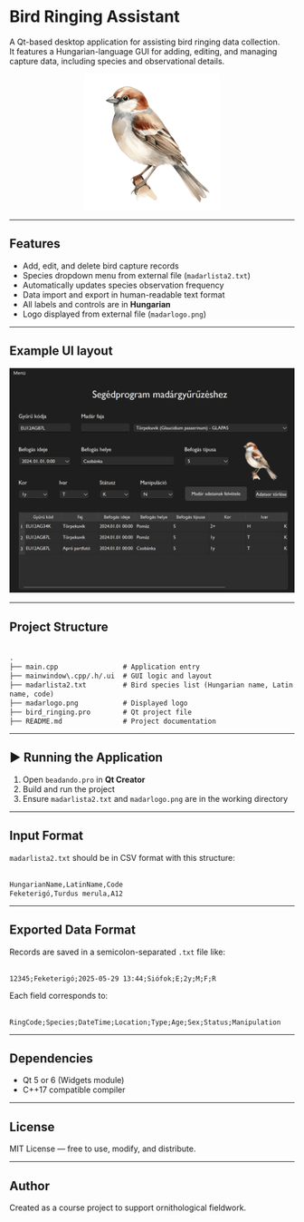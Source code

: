 # Bird Ringing Assistant

A Qt-based desktop application for assisting bird ringing data collection.  
It features a Hungarian-language GUI for adding, editing, and managing capture data, including species and observational details.

<p align="center">
  <img src="madarlogo.png" width="240">
</p>

---

## Features

- Add, edit, and delete bird capture records
- Species dropdown menu from external file (`madarlista2.txt`)
- Automatically updates species observation frequency
- Data import and export in human-readable text format
- All labels and controls are in **Hungarian**
- Logo displayed from external file (`madarlogo.png`)

---
## Example UI layout

<p align="center">
  <img src="ui_example.png" width="600">
</p>

---

## Project Structure

```

.
├── main.cpp                # Application entry
├── mainwindow\.cpp/.h/.ui  # GUI logic and layout
├── madarlista2.txt         # Bird species list (Hungarian name, Latin name, code)
├── madarlogo.png           # Displayed logo
├── bird_ringing.pro        # Qt project file
├── README.md               # Project documentation

```

---

## ▶ Running the Application

1. Open `beadando.pro` in **Qt Creator**
2. Build and run the project
3. Ensure `madarlista2.txt` and `madarlogo.png` are in the working directory

---

## Input Format

`madarlista2.txt` should be in CSV format with this structure:

```

HungarianName,LatinName,Code
Feketerigó,Turdus merula,A12

```

---

## Exported Data Format

Records are saved in a semicolon-separated `.txt` file like:

```

12345;Feketerigó;2025-05-29 13:44;Siófok;E;2y;M;F;R

```

Each field corresponds to:
```

RingCode;Species;DateTime;Location;Type;Age;Sex;Status;Manipulation

```

---

## Dependencies

- Qt 5 or 6 (Widgets module)
- C++17 compatible compiler

---

## License

MIT License — free to use, modify, and distribute.

---

## Author

Created as a course project to support ornithological fieldwork.

```
